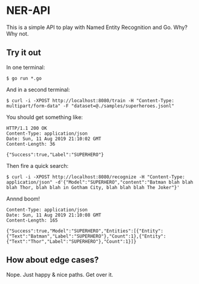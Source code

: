 # NER-API

This is a simple API to play with Named Entity Recognition and Go. Why? Why not.

## Try it out

In one terminal:

    $ go run *.go

And in a second terminal:

    $ curl -i -XPOST http://localhost:8080/train -H "Content-Type: multipart/form-data" -F "dataset=@./samples/superheroes.jsonl"

You should get something like:

    HTTP/1.1 200 OK
    Content-Type: application/json
    Date: Sun, 11 Aug 2019 21:10:02 GMT
    Content-Length: 36

    {"Success":true,"Label":"SUPERHERO"}

Then fire a quick search:

    $ curl -i -XPOST http://localhost:8080/recognize -H "Content-Type: application/json" -d'{"Model":"SUPERHERO","content":"Batman blah blah blah Thor, blah blah in Gotham City, blah blah blah The Joker"}'

Annnd boom!

    Content-Type: application/json
    Date: Sun, 11 Aug 2019 21:10:08 GMT
    Content-Length: 165

    {"Success":true,"Model":"SUPERHERO","Entities":[{"Entity":{"Text":"Batman","Label":"SUPERHERO"},"Count":1},{"Entity":{"Text":"Thor","Label":"SUPERHERO"},"Count":1}]}

## How about edge cases?

Nope. Just happy & nice paths. Get over it.
